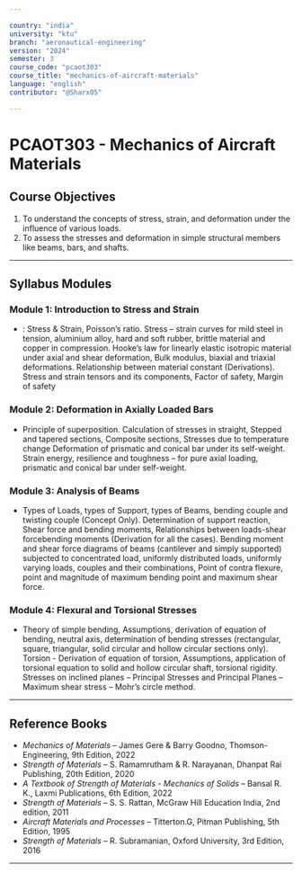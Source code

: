 ```yaml
---

country: "india"
university: "ktu"
branch: "aeronautical-engineering"
version: "2024"
semester: 3
course_code: "pcaot303"
course_title: "mechanics-of-aircraft-materials"
language: "english"
contributor: "@Sharx05"

---
```


# PCAOT303 - Mechanics of Aircraft Materials

## Course Objectives

1.  To understand the concepts of stress, strain, and deformation under the influence of various loads.
2.  To assess the stresses and deformation in simple structural members like beams, bars, and shafts.

---

## Syllabus Modules

### Module 1: Introduction to Stress and Strain

-  : Stress & Strain, Poisson’s ratio. Stress – strain curves for mild
steel in tension, aluminium alloy, hard and soft rubber, brittle material and
copper in compression. Hooke’s law for linearly elastic isotropic material
under axial and shear deformation, Bulk modulus, biaxial and triaxial
deformations. Relationship between material constant (Derivations). Stress
and strain tensors and its components, Factor of safety, Margin of safety

### Module 2: Deformation in Axially Loaded Bars

-   Principle of superposition. Calculation
of stresses in straight, Stepped and tapered sections, Composite sections,
Stresses due to temperature change Deformation of prismatic and conical bar
under its self-weight. Strain energy, resilience and toughness – for pure axial
loading, prismatic and conical bar under self-weight.


### Module 3: Analysis of Beams

-  Types of Loads, types of Support, types of Beams, bending couple
and twisting couple (Concept Only). Determination of support reaction,
Shear force and bending moments, Relationships between loads-shear forcebending moments (Derivation for all the cases). Bending moment and shear
force diagrams of beams (cantilever and simply supported) subjected to
concentrated load, uniformly distributed loads, uniformly varying loads,
couples and their combinations, Point of contra flexure, point and magnitude
of maximum bending point and maximum shear force.


### Module 4: Flexural and Torsional Stresses

-  Theory of simple bending, Assumptions, derivation of
equation of bending, neutral axis, determination of bending stresses
(rectangular, square, triangular, solid circular and hollow circular sections
only). Torsion - Derivation of equation of torsion, Assumptions, application
of torsional equation to solid and hollow circular shaft, torsional rigidity.
Stresses on inclined planes – Principal Stresses and
Principal Planes – Maximum shear stress – Mohr’s circle method.

---

## Reference Books

-   *Mechanics of Materials* – James Gere & Barry Goodno, Thomson-Engineering, 9th Edition, 2022
-   *Strength of Materials* – S. Ramamrutham & R. Narayanan, Dhanpat Rai Publishing, 20th Edition, 2020
-   *A Textbook of Strength of Materials - Mechanics of Solids* – Bansal R. K., Laxmi Publications, 6th Edition, 2022
-   *Strength of Materials* – S. S. Rattan, McGraw Hill Education India, 2nd edition, 2011
-   *Aircraft Materials and Processes* – Titterton.G, Pitman Publishing, 5th Edition, 1995
-   *Strength of Materials* – R. Subramanian, Oxford University, 3rd Edition, 2016

---
